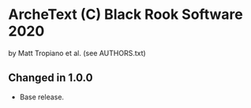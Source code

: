 ArcheText (C) Black Rook Software 2020
======================================
by Matt Tropiano et al. (see AUTHORS.txt)


Changed in 1.0.0
----------------

- Base release.
